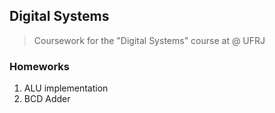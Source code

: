 ## Digital Systems

> Coursework for the "Digital Systems" course at @ UFRJ

### Homeworks

1. ALU implementation
2. BCD Adder

